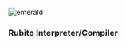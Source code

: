 <!--![](https://i.imgur.com/PoeRKRk.png)-->
![emerald](https://i.imgur.com/QObzuy7.png)

### Rubito Interpreter/Compiler